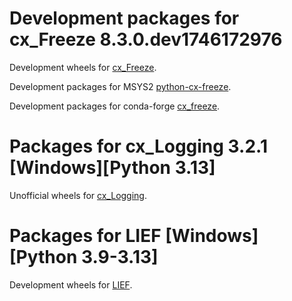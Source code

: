 # Development packages for cx_Freeze 8.3.0.dev1746172976

Development wheels for [cx_Freeze](cx-freeze/index.md).

Development packages for MSYS2 [python-cx-freeze](msys2/index.md).

Development packages for conda-forge [cx_freeze](conda/index.md).

# Packages for cx_Logging 3.2.1 \[Windows\]\[Python 3.13\]

Unofficial wheels for [cx_Logging](cx-logging/index.md).

# Packages for LIEF \[Windows\]\[Python 3.9-3.13\]

Development wheels for [LIEF](lief/index.md).

